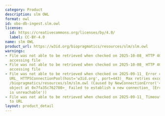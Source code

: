 ```yaml
---
category: Product
description: slm OWL
format: owl
id: obo-db-ingest.slm.owl
license:
  id: https://creativecommons.org/licenses/by/4.0/
  label: CC-BY-4.0
name: slm OWL
product_url: https://w3id.org/biopragmatics/resources/slm/slm.owl
warnings:
- File was not able to be retrieved when checked on 2025-10-08_ HTTP 404 error when
  accessing file
- File was not able to be retrieved when checked on 2025-10-08_ HTTP 404 error when
  accessing file
- File was not able to be retrieved when checked on 2025-09-11_ Error connecting to
  URL_ HTTPSConnectionPool(host='w3id.org', port=443)_ Max retries exceeded with url_
  /biopragmatics/resources/slm/slm.owl (Caused by NewConnectionError('<urllib3.connection.HTTPSConnection
  object at 0x7fa35c762780>_ Failed to establish a new connection_ [Errno 101] Network
  is unreachable'))
- File was not able to be retrieved when checked on 2025-09-11_ Timeout connecting
  to URL
layout: product_detail
---
```

